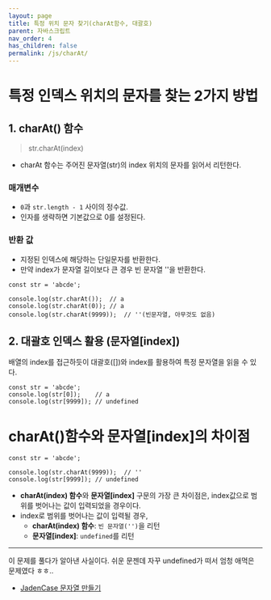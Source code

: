 ```yaml
---
layout: page
title: 특정 위치 문자 찾기(charAt함수, 대괄호)
parent: 자바스크립트
nav_order: 4
has_children: false
permalink: /js/charAt/
---
```


# 특정 인덱스 위치의 문자를 찾는 2가지 방법

## 1\. charAt() 함수

> str.charAt(index)

- charAt 함수는 주어진 문자열(str)의 index 위치의 문자를 읽어서 리턴한다.

### 매개변수  
- `0`과 `str.length - 1` 사이의 정수값.
- 인자를 생략하면 기본값으로 0를 설정된다.

### 반환 값  
- 지정된 인덱스에 해당하는 단일문자를 반환한다.
- 만약 index가 문자열 길이보다 큰 경우 빈 문자열 ''을 반환한다.

```
const str = 'abcde';

console.log(str.charAt());  // a
console.log(str.charAt(0)); // a
console.log(str.charAt(9999));  // ''(빈문자열, 아무것도 없음)
```

## 2\. 대괄호 인덱스 활용 (문자열[index])

배열의 index를 접근하듯이 대괄호([])와 index를 활용하여 특정 문자열을 읽을 수 있다.

```
const str = 'abcde';
console.log(str[0]);    // a
console.log(str[9999]); // undefined
```

# charAt()함수와 문자열[index]의 차이점

```
const str = 'abcde';

console.log(str.charAt(9999));  // ''
console.log(str[9999]); // undefined
```

- **charAt(index) 함수**와 **문자열[index]** 구문의 가장 큰 차이점은, index값으로 범위를 벗어나는 값이 입력되었을 경우이다.  
- index로 범위를 벗어나는 값이 입력될 경우,
    - **charAt(index) 함수**: `빈 문자열('')`을 리턴
    - **문자열[index]**: `undefined`를 리턴

---  

이 문제를 풀다가 알아낸 사실이다. 쉬운 문젠데 자꾸 undefined가 떠서 엄청 애먹은 문제였다 ㅎㅎ..  
- [JadenCase 문자열 만들기](https://programmers.co.kr/learn/courses/30/lessons/12951#)